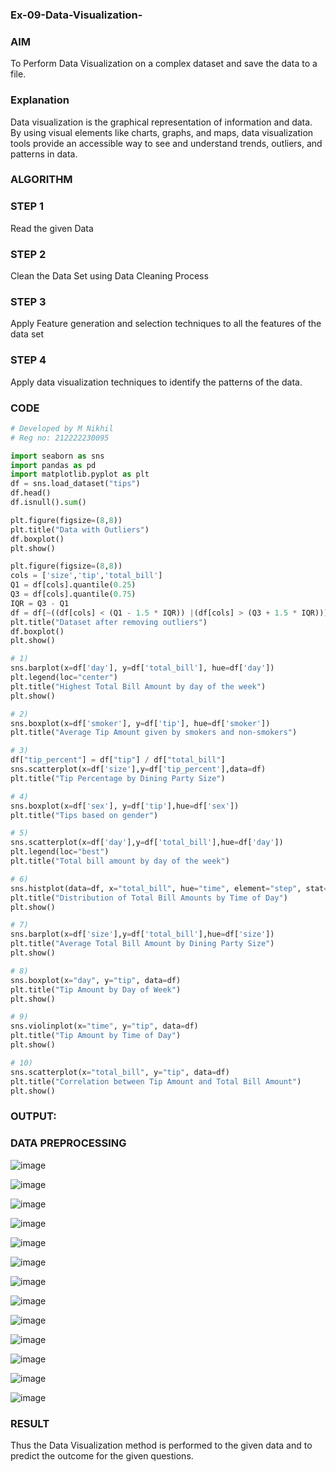 ### Ex-09-Data-Visualization-

### AIM

To Perform Data Visualization on a complex dataset and save the data to a file.

### Explanation

Data visualization is the graphical representation of information and data. By using visual elements like charts, graphs, and maps, data visualization tools provide an accessible way to see and understand trends, outliers, and patterns in data.

### ALGORITHM

### STEP 1

Read the given Data

### STEP 2

Clean the Data Set using Data Cleaning Process

### STEP 3

Apply Feature generation and selection techniques to all the features of the data set

### STEP 4

Apply data visualization techniques to identify the patterns of the data.

### CODE
```python
# Developed by M Nikhil
# Reg no: 212222230095

import seaborn as sns
import pandas as pd
import matplotlib.pyplot as plt
df = sns.load_dataset("tips")
df.head()
df.isnull().sum()

plt.figure(figsize=(8,8))
plt.title("Data with Outliers")
df.boxplot()
plt.show()

plt.figure(figsize=(8,8))
cols = ['size','tip','total_bill']
Q1 = df[cols].quantile(0.25)
Q3 = df[cols].quantile(0.75)
IQR = Q3 - Q1
df = df[~((df[cols] < (Q1 - 1.5 * IQR)) |(df[cols] > (Q3 + 1.5 * IQR))).any(axis=1)]
plt.title("Dataset after removing outliers")
df.boxplot()
plt.show()

# 1) 
sns.barplot(x=df['day'], y=df['total_bill'], hue=df['day'])
plt.legend(loc="center")
plt.title("Highest Total Bill Amount by day of the week")
plt.show()

# 2)
sns.boxplot(x=df['smoker'], y=df['tip'], hue=df['smoker'])
plt.title("Average Tip Amount given by smokers and non-smokers")

# 3) 
df["tip_percent"] = df["tip"] / df["total_bill"]
sns.scatterplot(x=df['size'],y=df['tip_percent'],data=df)
plt.title("Tip Percentage by Dining Party Size")

# 4) 
sns.boxplot(x=df['sex'], y=df['tip'],hue=df['sex'])
plt.title("Tips based on gender")

# 5)
sns.scatterplot(x=df['day'],y=df['total_bill'],hue=df['day'])
plt.legend(loc="best")
plt.title("Total bill amount by day of the week")

# 6)
sns.histplot(data=df, x="total_bill", hue="time", element="step", stat="density")
plt.title("Distribution of Total Bill Amounts by Time of Day")
plt.show()

# 7)
sns.barplot(x=df['size'],y=df['total_bill'],hue=df['size'])
plt.title("Average Total Bill Amount by Dining Party Size")
plt.show()

# 8) 
sns.boxplot(x="day", y="tip", data=df)
plt.title("Tip Amount by Day of Week")
plt.show()

# 9)
sns.violinplot(x="time", y="tip", data=df)
plt.title("Tip Amount by Time of Day")
plt.show()

# 10)
sns.scatterplot(x="total_bill", y="tip", data=df)
plt.title("Correlation between Tip Amount and Total Bill Amount")
plt.show()
```

### OUTPUT:

### DATA PREPROCESSING

![image](https://github.com/Anandanaruvi/Ex-08-Data-Visualization_1/assets/120443233/ce874f7f-97c8-4b7c-9fb9-1e8cef510221)

![image](https://github.com/Anandanaruvi/Ex-08-Data-Visualization_1/assets/120443233/ed0c1171-06c4-4c69-bd86-0783d59cc439)

![image](https://github.com/Anandanaruvi/Ex-08-Data-Visualization_1/assets/120443233/24a19229-27e4-4069-85c8-98d7384fab95)

![image](https://github.com/Anandanaruvi/Ex-08-Data-Visualization_1/assets/120443233/d498c9e7-cae2-48ec-9af5-d84599b80b74)

![image](https://github.com/Anandanaruvi/Ex-08-Data-Visualization_1/assets/120443233/87ac16e7-b87a-42df-91b2-19cf66559a73) 

![image](https://github.com/Anandanaruvi/Ex-08-Data-Visualization_1/assets/120443233/7676060b-415d-4abc-b89c-b5be60465f94)

![image](https://github.com/Anandanaruvi/Ex-08-Data-Visualization_1/assets/120443233/40bb415b-97f7-4e17-93da-f564d2b822db)

![image](https://github.com/Anandanaruvi/Ex-08-Data-Visualization_1/assets/120443233/a0ae7625-4189-40ce-97c9-d4157564ff1b)

![image](https://github.com/Anandanaruvi/Ex-08-Data-Visualization_1/assets/120443233/115370dc-f29b-48e4-944e-e7c4169baad0)

![image](https://github.com/Anandanaruvi/Ex-08-Data-Visualization_1/assets/120443233/a18b8b25-06bb-4591-96b6-1f9a9508b5de)

![image](https://github.com/Anandanaruvi/Ex-08-Data-Visualization_1/assets/120443233/82dfb164-67f9-4bbc-b631-e31eed3f3896)

![image](https://github.com/Anandanaruvi/Ex-08-Data-Visualization_1/assets/120443233/ea33e316-d2c6-4278-ae30-9d7ce5a5d197)

![image](https://github.com/Anandanaruvi/Ex-08-Data-Visualization_1/assets/120443233/4e0cc893-ee7a-4c61-901a-03631974a07d)

### RESULT

Thus the Data Visualization method is performed to the given data and to predict the outcome for the given questions. 
